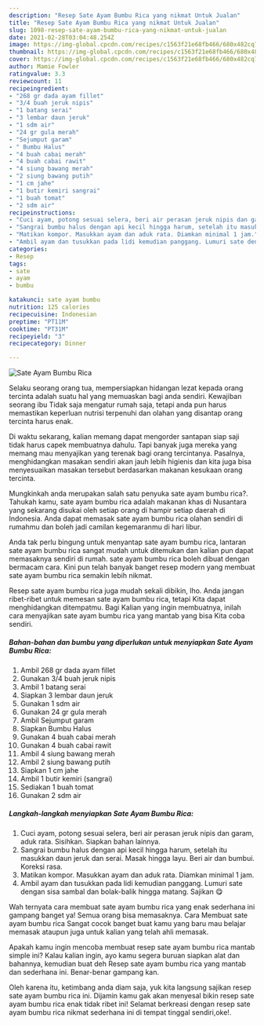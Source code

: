```yaml
---
description: "Resep Sate Ayam Bumbu Rica yang nikmat Untuk Jualan"
title: "Resep Sate Ayam Bumbu Rica yang nikmat Untuk Jualan"
slug: 1098-resep-sate-ayam-bumbu-rica-yang-nikmat-untuk-jualan
date: 2021-02-28T03:04:48.254Z
image: https://img-global.cpcdn.com/recipes/c1563f21e68fb466/680x482cq70/sate-ayam-bumbu-rica-foto-resep-utama.jpg
thumbnail: https://img-global.cpcdn.com/recipes/c1563f21e68fb466/680x482cq70/sate-ayam-bumbu-rica-foto-resep-utama.jpg
cover: https://img-global.cpcdn.com/recipes/c1563f21e68fb466/680x482cq70/sate-ayam-bumbu-rica-foto-resep-utama.jpg
author: Mamie Fowler
ratingvalue: 3.3
reviewcount: 11
recipeingredient:
- "268 gr dada ayam fillet"
- "3/4 buah jeruk nipis"
- "1 batang serai"
- "3 lembar daun jeruk"
- "1 sdm air"
- "24 gr gula merah"
- "Sejumput garam"
- " Bumbu Halus"
- "4 buah cabai merah"
- "4 buah cabai rawit"
- "4 siung bawang merah"
- "2 siung bawang putih"
- "1 cm jahe"
- "1 butir kemiri sangrai"
- "1 buah tomat"
- "2 sdm air"
recipeinstructions:
- "Cuci ayam, potong sesuai selera, beri air perasan jeruk nipis dan garam, aduk rata. Sisihkan. Siapkan bahan lainnya."
- "Sangrai bumbu halus dengan api kecil hingga harum, setelah itu masukkan daun jeruk dan serai. Masak hingga layu. Beri air dan bumbui. Koreksi rasa."
- "Matikan kompor. Masukkan ayam dan aduk rata. Diamkan minimal 1 jam."
- "Ambil ayam dan tusukkan pada lidi kemudian panggang. Lumuri sate dengan sisa sambal dan bolak-balik hingga matang. Sajikan 😋"
categories:
- Resep
tags:
- sate
- ayam
- bumbu

katakunci: sate ayam bumbu 
nutrition: 125 calories
recipecuisine: Indonesian
preptime: "PT11M"
cooktime: "PT31M"
recipeyield: "3"
recipecategory: Dinner

---
```



![Sate Ayam Bumbu Rica](https://img-global.cpcdn.com/recipes/c1563f21e68fb466/680x482cq70/sate-ayam-bumbu-rica-foto-resep-utama.jpg)

Selaku seorang orang tua, mempersiapkan hidangan lezat kepada orang tercinta adalah suatu hal yang memuaskan bagi anda sendiri. Kewajiban seorang ibu Tidak saja mengatur rumah saja, tetapi anda pun harus memastikan keperluan nutrisi terpenuhi dan olahan yang disantap orang tercinta harus enak.

Di waktu  sekarang, kalian memang dapat mengorder santapan siap saji tidak harus capek membuatnya dahulu. Tapi banyak juga mereka yang memang mau menyajikan yang terenak bagi orang tercintanya. Pasalnya, menghidangkan masakan sendiri akan jauh lebih higienis dan kita juga bisa menyesuaikan masakan tersebut berdasarkan makanan kesukaan orang tercinta. 



Mungkinkah anda merupakan salah satu penyuka sate ayam bumbu rica?. Tahukah kamu, sate ayam bumbu rica adalah makanan khas di Nusantara yang sekarang disukai oleh setiap orang di hampir setiap daerah di Indonesia. Anda dapat memasak sate ayam bumbu rica olahan sendiri di rumahmu dan boleh jadi camilan kegemaranmu di hari libur.

Anda tak perlu bingung untuk menyantap sate ayam bumbu rica, lantaran sate ayam bumbu rica sangat mudah untuk ditemukan dan kalian pun dapat memasaknya sendiri di rumah. sate ayam bumbu rica boleh dibuat dengan bermacam cara. Kini pun telah banyak banget resep modern yang membuat sate ayam bumbu rica semakin lebih nikmat.

Resep sate ayam bumbu rica juga mudah sekali dibikin, lho. Anda jangan ribet-ribet untuk memesan sate ayam bumbu rica, tetapi Kita dapat menghidangkan ditempatmu. Bagi Kalian yang ingin membuatnya, inilah cara menyajikan sate ayam bumbu rica yang mantab yang bisa Kita coba sendiri.

<!--inarticleads1-->

##### Bahan-bahan dan bumbu yang diperlukan untuk menyiapkan Sate Ayam Bumbu Rica:

1. Ambil 268 gr dada ayam fillet
1. Gunakan 3/4 buah jeruk nipis
1. Ambil 1 batang serai
1. Siapkan 3 lembar daun jeruk
1. Gunakan 1 sdm air
1. Gunakan 24 gr gula merah
1. Ambil Sejumput garam
1. Siapkan  Bumbu Halus
1. Gunakan 4 buah cabai merah
1. Gunakan 4 buah cabai rawit
1. Ambil 4 siung bawang merah
1. Ambil 2 siung bawang putih
1. Siapkan 1 cm jahe
1. Ambil 1 butir kemiri (sangrai)
1. Sediakan 1 buah tomat
1. Gunakan 2 sdm air




<!--inarticleads2-->

##### Langkah-langkah menyiapkan Sate Ayam Bumbu Rica:

1. Cuci ayam, potong sesuai selera, beri air perasan jeruk nipis dan garam, aduk rata. Sisihkan. Siapkan bahan lainnya.
1. Sangrai bumbu halus dengan api kecil hingga harum, setelah itu masukkan daun jeruk dan serai. Masak hingga layu. Beri air dan bumbui. Koreksi rasa.
1. Matikan kompor. Masukkan ayam dan aduk rata. Diamkan minimal 1 jam.
1. Ambil ayam dan tusukkan pada lidi kemudian panggang. Lumuri sate dengan sisa sambal dan bolak-balik hingga matang. Sajikan 😋




Wah ternyata cara membuat sate ayam bumbu rica yang enak sederhana ini gampang banget ya! Semua orang bisa memasaknya. Cara Membuat sate ayam bumbu rica Sangat cocok banget buat kamu yang baru mau belajar memasak ataupun juga untuk kalian yang telah ahli memasak.

Apakah kamu ingin mencoba membuat resep sate ayam bumbu rica mantab simple ini? Kalau kalian ingin, ayo kamu segera buruan siapkan alat dan bahannya, kemudian buat deh Resep sate ayam bumbu rica yang mantab dan sederhana ini. Benar-benar gampang kan. 

Oleh karena itu, ketimbang anda diam saja, yuk kita langsung sajikan resep sate ayam bumbu rica ini. Dijamin kamu gak akan menyesal bikin resep sate ayam bumbu rica enak tidak ribet ini! Selamat berkreasi dengan resep sate ayam bumbu rica nikmat sederhana ini di tempat tinggal sendiri,oke!.

